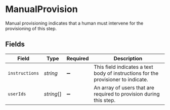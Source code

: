# ManualProvision

 Manual provisioning indicates that a human must intervene for the provisioning of this step.



## Fields

| Field                                                                               | Type                                                                                | Required                                                                            | Description                                                                         |
| ----------------------------------------------------------------------------------- | ----------------------------------------------------------------------------------- | ----------------------------------------------------------------------------------- | ----------------------------------------------------------------------------------- |
| `instructions`                                                                      | *string*                                                                            | :heavy_minus_sign:                                                                  |  This field indicates a text body of instructions for the provisioner to indicate.<br/> |
| `userIds`                                                                           | *string*[]                                                                          | :heavy_minus_sign:                                                                  |  An array of users that are required to provision during this step.<br/>            |